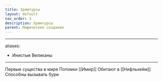 ```yaml
---
title: Хримтурсы
layout: default
nav_order: 3
description: Хримтурсы
parent: Мифические создания
---
```


---
aliases:
  - Инистые Великаны
---
Первые существа в мире
Потомки [[Имир]]
Обитают в [[Нифльхейм]]
Способны вызывать бури
